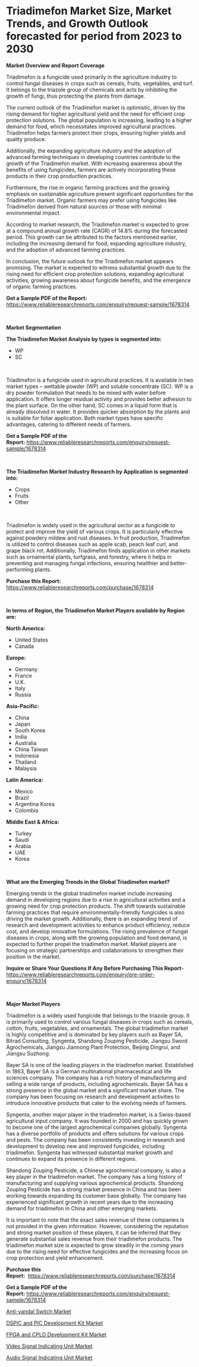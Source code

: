 <p><h1>Triadimefon Market Size, Market Trends, and Growth Outlook forecasted for period from 2023 to 2030</h1></p><p><strong>Market Overview and Report Coverage</strong></p>
<p><p>Triadimefon is a fungicide used primarily in the agriculture industry to control fungal diseases in crops such as cereals, fruits, vegetables, and turf. It belongs to the triazole group of chemicals and acts by inhibiting the growth of fungi, thus protecting the plants from damage.</p><p>The current outlook of the Triadimefon market is optimistic, driven by the rising demand for higher agricultural yield and the need for efficient crop protection solutions. The global population is increasing, leading to a higher demand for food, which necessitates improved agricultural practices. Triadimefon helps farmers protect their crops, ensuring higher yields and quality produce.</p><p>Additionally, the expanding agriculture industry and the adoption of advanced farming techniques in developing countries contribute to the growth of the Triadimefon market. With increasing awareness about the benefits of using fungicides, farmers are actively incorporating these products in their crop production practices.</p><p>Furthermore, the rise in organic farming practices and the growing emphasis on sustainable agriculture present significant opportunities for the Triadimefon market. Organic farmers may prefer using fungicides like Triadimefon derived from natural sources or those with minimal environmental impact.</p><p>According to market research, the Triadimefon market is expected to grow at a compound annual growth rate (CAGR) of 14.8% during the forecasted period. This growth can be attributed to the factors mentioned earlier, including the increasing demand for food, expanding agriculture industry, and the adoption of advanced farming practices.</p><p>In conclusion, the future outlook for the Triadimefon market appears promising. The market is expected to witness substantial growth due to the rising need for efficient crop protection solutions, expanding agricultural activities, growing awareness about fungicide benefits, and the emergence of organic farming practices.</p></p>
<p><strong>Get a Sample PDF of the Report:</strong> <a href="https://www.reliableresearchreports.com/enquiry/request-sample/1678314">https://www.reliableresearchreports.com/enquiry/request-sample/1678314</a></p>
<p>&nbsp;</p>
<p><strong>Market Segmentation</strong></p>
<p><strong>The Triadimefon Market Analysis by types is segmented into:</strong></p>
<p><ul><li>WP</li><li>SC</li></ul></p>
<p>&nbsp;</p>
<p><p>Triadimefon is a fungicide used in agricultural practices. It is available in two market types – wettable powder (WP) and soluble concentrate (SC). WP is a dry powder formulation that needs to be mixed with water before application. It offers longer residual activity and provides better adhesion to the plant surface. On the other hand, SC comes in a liquid form that is already dissolved in water. It provides quicker absorption by the plants and is suitable for foliar application. Both market types have specific advantages, catering to different needs of farmers.</p></p>
<p><strong>Get a Sample PDF of the Report:</strong>&nbsp;<a href="https://www.reliableresearchreports.com/enquiry/request-sample/1678314">https://www.reliableresearchreports.com/enquiry/request-sample/1678314</a></p>
<p>&nbsp;</p>
<p><strong>The Triadimefon Market Industry Research by Application is segmented into:</strong></p>
<p><ul><li>Crops</li><li>Fruits</li><li>Other</li></ul></p>
<p>&nbsp;</p>
<p><p>Triadimefon is widely used in the agricultural sector as a fungicide to protect and improve the yield of various crops. It is particularly effective against powdery mildew and rust diseases. In fruit production, Triadimefon is utilized to control diseases such as apple scab, peach leaf curl, and grape black rot. Additionally, Triadimefon finds application in other markets such as ornamental plants, turfgrass, and forestry, where it helps in preventing and managing fungal infections, ensuring healthier and better-performing plants.</p></p>
<p><strong>Purchase this Report:</strong>&nbsp; <a href="https://www.reliableresearchreports.com/purchase/1678314">https://www.reliableresearchreports.com/purchase/1678314</a></p>
<p>&nbsp;</p>
<p><strong>In terms of Region, the Triadimefon Market Players available by Region are:</strong></p>
<p>
    <p> <strong> North America: </strong>
        <ul>
            <li>United States</li>
            <li>Canada</li>
        </ul>
        </p> 
    <p> <strong> Europe: </strong>
        <ul>
            <li>Germany</li>
            <li>France</li>
            <li>U.K.</li>
            <li>Italy</li>
            <li>Russia</li>
        </ul>
        </p> 
    <p> <strong> Asia-Pacific: </strong>
        <ul>
            <li>China</li>
            <li>Japan</li>
            <li>South Korea</li>
            <li>India</li>
            <li>Australia</li>
            <li>China Taiwan</li>
            <li>Indonesia</li>
            <li>Thailand</li>
            <li>Malaysia</li>
        </ul>
        </p> 
    <p> <strong> Latin America: </strong>
        <ul>
            <li>Mexico</li>
            <li>Brazil</li>
            <li>Argentina Korea</li>
            <li>Colombia</li>
        </ul>
        </p> 
    <p> <strong> Middle East & Africa: </strong>
        <ul>
            <li>Turkey</li>
            <li>Saudi</li>
            <li>Arabia</li>
            <li>UAE</li>
            <li>Korea</li>
        </ul>
    </p>
    </p>
<p>&nbsp;</p>
<p><strong>What are the Emerging Trends in the Global Triadimefon market?</strong></p>
<p><p>Emerging trends in the global triadimefon market include increasing demand in developing regions due to a rise in agricultural activities and a growing need for crop protection products. The shift towards sustainable farming practices that require environmentally-friendly fungicides is also driving the market growth. Additionally, there is an expanding trend of research and development activities to enhance product efficiency, reduce cost, and develop innovative formulations. The rising prevalence of fungal diseases in crops, along with the growing population and food demand, is expected to further propel the triadimefon market. Market players are focusing on strategic partnerships and collaborations to strengthen their position in the market.</p></p>
<p><strong>Inquire or Share Your Questions If Any Before Purchasing This Report</strong>- <a href="https://www.reliableresearchreports.com/enquiry/pre-order-enquiry/1678314">https://www.reliableresearchreports.com/enquiry/pre-order-enquiry/1678314</a></p>
<p>&nbsp;</p>
<p><strong>Major Market Players</strong></p>
<p><p>Triadimefon is a widely used fungicide that belongs to the triazole group. It is primarily used to control various fungal diseases in crops such as cereals, cotton, fruits, vegetables, and ornamentals. The global triadimefon market is highly competitive and is dominated by key players such as Bayer SA, Bitrad Consulting, Syngenta, Shandong Zouping Pesticide, Jiangsu Sword Agrochemicals, Jiangsu Jiannong Plant Protection, Beijing Dingrui, and Jiangsu Suzhong.</p><p>Bayer SA is one of the leading players in the triadimefon market. Established in 1863, Bayer SA is a German multinational pharmaceutical and life sciences company. The company has a rich history of manufacturing and selling a wide range of products, including agrochemicals. Bayer SA has a strong presence in the global market and a significant market share. The company has been focusing on research and development activities to introduce innovative products that cater to the evolving needs of farmers.</p><p>Syngenta, another major player in the triadimefon market, is a Swiss-based agricultural input company. It was founded in 2000 and has quickly grown to become one of the largest agrochemical companies globally. Syngenta has a diverse portfolio of products and offers solutions for various crops and pests. The company has been consistently investing in research and development to develop new and improved fungicides, including triadimefon. Syngenta has witnessed substantial market growth and continues to expand its presence in different regions.</p><p>Shandong Zouping Pesticide, a Chinese agrochemical company, is also a key player in the triadimefon market. The company has a long history of manufacturing and supplying various agrochemical products. Shandong Zouping Pesticide has a strong market presence in China and has been working towards expanding its customer base globally. The company has experienced significant growth in recent years due to the increasing demand for triadimefon in China and other emerging markets.</p><p>It is important to note that the exact sales revenue of these companies is not provided in the given information. However, considering the reputation and strong market position of these players, it can be inferred that they generate substantial sales revenue from their triadimefon products. The triadimefon market size is expected to grow steadily in the coming years due to the rising need for effective fungicides and the increasing focus on crop protection and yield enhancement.</p></p>
<p><strong>Purchase this Report:</strong>&nbsp;&nbsp;<a href="https://www.reliableresearchreports.com/purchase/1678314">https://www.reliableresearchreports.com/purchase/1678314</a></p>
<p></p>
<p><strong>Get a Sample PDF of the Report:</strong>&nbsp;<a href="https://www.reliableresearchreports.com/enquiry/request-sample/1678314">https://www.reliableresearchreports.com/enquiry/request-sample/1678314</a></p>
<p><p><a href="https://medium.com/@alethaebert2013/anti-vandal-switch-market-analysis-its-cagr-market-segmentation-and-global-industry-overview-4f26c7cdce59">Anti-vandal Switch Market</a></p><p><a href="https://medium.com/@karleeprice82/dspic-and-pic-development-kit-market-analysis-its-cagr-market-segmentation-and-global-industry-a5698618f9f9">DSPIC and PIC Development Kit Market</a></p><p><a href="https://medium.com/@rosaerluke/fpga-and-cpld-development-kit-market-focuses-on-market-share-size-and-projected-forecast-till-2030-4bc773702324">FPGA and CPLD Development Kit Market</a></p><p><a href="https://medium.com/@cruzdamore75/video-signal-indicating-unit-market-insights-into-market-cagr-market-trends-and-growth-a3d43396a321">Video Signal Indicating Unit Market</a></p><p><a href="https://medium.com/@germanwolff65/audio-signal-indicating-unit-market-analysis-and-sze-forecasted-for-period-from-2023-to-2030-88bf8348364d">Audio Signal Indicating Unit Market</a></p></p>